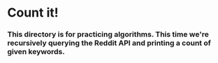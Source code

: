 # Count it!

### This directory is for practicing algorithms. This time we're recursively querying the Reddit API and printing a count of given keywords.
